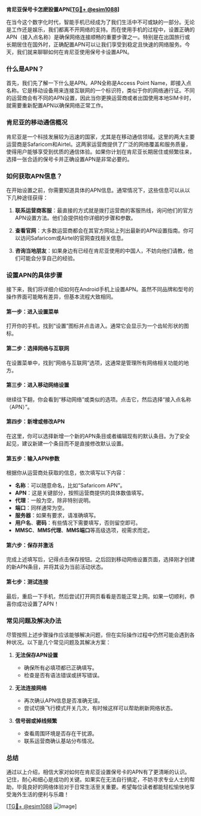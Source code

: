 **肯尼亚保号卡怎麽設置APN[[TG💪+ @esim1088](https://t.me/s/esim1088)]**

在当今这个数字化时代，智能手机已经成为了我们生活中不可或缺的一部分。无论是工作还是娱乐，我们都离不开网络的支持。而在使用手机的过程中，设置正确的APN（接入点名称）是确保网络连接顺畅的重要步骤之一。特别是在出国旅行或长期居住在国外时，正确配置APN可以让我们享受到稳定且快速的网络服务。今天，我们就来聊聊如何在肯尼亚使用保号卡设置APN。

### 什么是APN？

首先，我们先了解一下什么是APN。APN全称是Access Point Name，即接入点名称。它是移动设备用来连接互联网的一个标识符，类似于你的网络通行证。不同的运营商会有不同的APN设置，因此当你更换运营商或者出国使用本地SIM卡时，就需要重新配置APN以确保网络正常工作。

### 肯尼亚的移动通信概况

肯尼亚是一个科技发展较为迅速的国家，尤其是在移动通信领域。这里的两大主要运营商是Safaricom和Airtel。这两家运营商提供了广泛的网络覆盖和服务质量，使得用户能够享受到优质的通信体验。如果你计划在肯尼亚长期居住或频繁往来，选择一张合适的保号卡并正确设置APN是非常必要的。

### 如何获取APN信息？

在开始设置之前，你需要知道具体的APN信息。通常情况下，这些信息可以从以下几种途径获得：

1. **联系运营商客服**：最直接的方式就是拨打运营商的客服热线，询问他们的官方APN设置方法。他们会提供给你详细的步骤和参数。
   
2. **查看官网**：大多数运营商都会在其官方网站上列出最新的APN设置指南。你可以访问Safaricom或Airtel的官网查找相关信息。

3. **咨询当地朋友**：如果身边有已经在肯尼亚使用的中国人，不妨向他们请教，他们可能会分享自己的经验。

### 设置APN的具体步骤

接下来，我们将详细介绍如何在Android手机上设置APN。虽然不同品牌和型号的操作界面可能略有差异，但基本流程大致相同。

#### 第一步：进入设置菜单
打开你的手机，找到“设置”图标并点击进入。通常它会显示为一个齿轮形状的图标。

#### 第二步：选择网络与互联网
在设置菜单中，找到“网络与互联网”选项，这通常是管理所有网络相关功能的地方。

#### 第三步：进入移动网络设置
继续往下翻，你会看到“移动网络”或类似的选项。点击它，然后选择“接入点名称（APN）”。

#### 第四步：新增或修改APN
在这里，你可以选择新增一个新的APN条目或者编辑现有的默认条目。为了安全起见，建议新建一个条目而不是直接修改默认设置。

#### 第五步：输入APN参数
根据你从运营商处获取的信息，依次填写以下内容：
- **名称**：可以随意命名，比如“Safaricom APN”。
- **APN**：这是关键部分，按照运营商提供的具体数值填写。
- **代理**：一般为空，除非特别说明。
- **端口**：同样通常为空。
- **服务器**：如果有要求，请准确填写。
- **用户名**、**密码**：有些情况下需要填写，否则留空即可。
- **MMSC**、**MMS代理**、**MMS端口**等高级选项，视需求而定。

#### 第六步：保存并激活
完成上述填写后，记得点击保存按钮。之后回到移动网络设置页面，选择刚才创建的新APN条目，并将其设为当前活动状态。

#### 第七步：测试连接
最后，重启一下手机，然后尝试打开网页看看是否能正常上网。如果一切顺利，恭喜你成功设置了APN！

### 常见问题及解决办法

尽管按照上述步骤操作应该能够解决问题，但在实际操作过程中仍然可能会遇到各种状况。以下是几个常见问题及其解决方案：

1. **无法保存APN设置**
   - 确保所有必填项都已正确填写。
   - 检查是否有语法错误或拼写错误。

2. **无法连接网络**
   - 再次确认APN信息是否准确无误。
   - 尝试切换飞行模式开关几次，有时候这样可以帮助刷新网络状态。

3. **信号弱或掉线频繁**
   - 查看周围环境是否存在干扰源。
   - 联系运营商确认基站分布情况。

### 总结

通过以上介绍，相信大家对如何在肯尼亚设置保号卡的APN有了更清晰的认识。记住，耐心和细心是成功的关键。如果实在无法自行搞定，不妨寻求专业人士的帮助，毕竟良好的网络体验对于日常生活至关重要。希望每位读者都能轻松愉快地享受海外生活的便利与乐趣！

[[TG💪+ @esim1088](https://t.me/s/esim1088) ![Image](https://i.postimg.cc/4NQfJmqS/Snipaste-2025-05-13-00-14-12.png)]